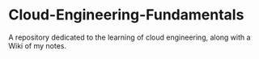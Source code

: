 # Cloud-Engineering-Fundamentals
A repository dedicated to the learning of cloud engineering, along with a Wiki of my notes.
